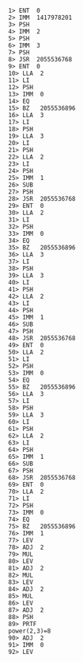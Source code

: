 ﻿```
1> ENT  0
2> IMM  1417978201
3> PSH 
4> IMM  2
5> PSH 
6> IMM  3
7> PSH 
8> JSR  2055536768
9> ENT  0
10> LLA  2
11> LI  
12> PSH 
13> IMM  0
14> EQ  
15> BZ   2055536896
16> LLA  3
17> LI
18> PSH
19> LLA  3
20> LI
21> PSH
22> LLA  2
23> LI
24> PSH
25> IMM  1
26> SUB
27> PSH
28> JSR  2055536768
29> ENT  0
30> LLA  2
31> LI
32> PSH
33> IMM  0
34> EQ
35> BZ   2055536896
36> LLA  3
37> LI
38> PSH
39> LLA  3
40> LI
41> PSH
42> LLA  2
43> LI
44> PSH
45> IMM  1
46> SUB
47> PSH
48> JSR  2055536768
49> ENT  0
50> LLA  2
51> LI
52> PSH
53> IMM  0
54> EQ
55> BZ   2055536896
56> LLA  3
57> LI
58> PSH 
59> LLA  3
60> LI
61> PSH
62> LLA  2
63> LI
64> PSH
65> IMM  1
66> SUB
67> PSH
68> JSR  2055536768
69> ENT  0
70> LLA  2
71> LI
72> PSH
73> IMM  0
74> EQ
75> BZ   2055536896
76> IMM  1
77> LEV
78> ADJ  2
79> MUL
80> LEV
81> ADJ  2
82> MUL
83> LEV
84> ADJ  2
85> MUL
86> LEV
87> ADJ  2
88> PSH
89> PRTF
power(2,3)=8
90> ADJ  2
91> IMM  0
92> LEV
```